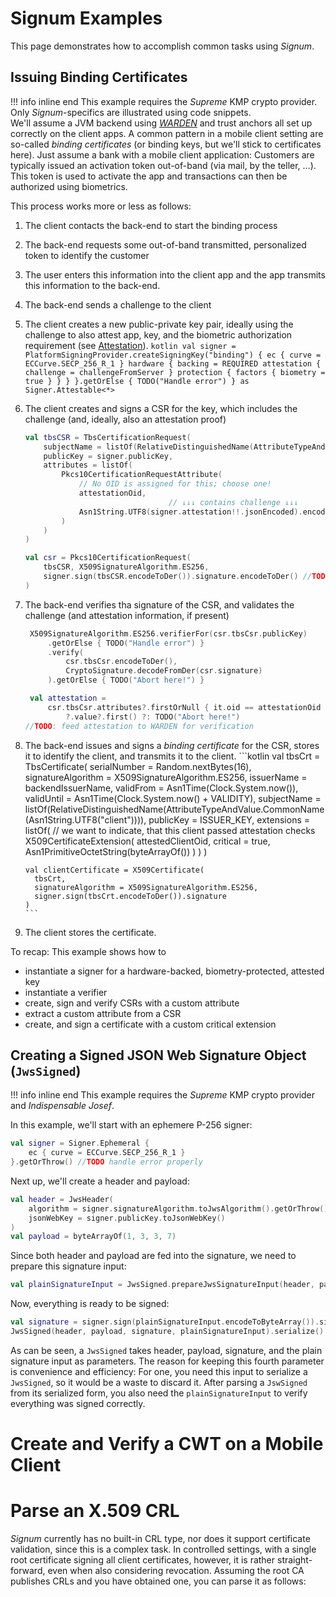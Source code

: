 # Signum Examples

This page demonstrates how to accomplish common tasks using _Signum_.

## Issuing Binding Certificates

!!! info  inline end
    This example requires the _Supreme_ KMP crypto provider. Only _Signum_-specifics are illustrated using code snippets.  
    We'll assume a JVM backend using _[WARDEN](https://github.com/a-sit-plus/warden)_ and trust anchors all set up correctly
    on the client apps.
A common pattern in a mobile client setting are so-called _binding certificates_ (or binding keys, but we'll stick to certificates here).
Just assume a bank with a mobile client application: Customers are typically issued an activation token out-of-band
(via mail, by the teller, …). This token is used to activate the app and transactions can then be authorized using biometrics.

This process works more or less as follows:

1. The client contacts the back-end to start the binding process
2. The back-end requests some out-of-band transmitted, personalized token to identify the customer
3. The user enters this information into the client app and the app transmits this information to the back-end.
4. The back-end sends a challenge to the client
5. The client creates a new public-private key pair, ideally using the challenge to also attest app, key, and the biometric authorization requirement (see [Attestation](supreme.md#attestation)).
       ```kotlin
       val signer = PlatformSigningProvider.createSigningKey("binding") {
         ec { curve = ECCurve.SECP_256_R_1 }
         hardware {
            backing = REQUIRED
            attestation { challenge = challengeFromServer }
            protection {
                factors { biometry = true }
            }
         }
       }.getOrElse { TODO("Handle error") } as Signer.Attestable<*>
       ```
6. The client creates and signs a CSR for the key, which includes the challenge (and, ideally, also an attestation proof)
      ```kotlin
      val tbsCSR = TbsCertificationRequest(
          subjectName = listOf(RelativeDistinguishedName(AttributeTypeAndValue.CommonName(Asn1String.UTF8("client")))),
          publicKey = signer.publicKey,
          attributes = listOf(
              Pkcs10CertificationRequestAttribute(
                  // No OID is assigned for this; choose one!
                  attestationOid,
                                      // ↓↓↓ contains challenge ↓↓↓
                  Asn1String.UTF8(signer.attestation!!.jsonEncoded).encodeToTlv()
              )
          )
      )

      val csr = Pkcs10CertificationRequest(
          tbsCSR, X509SignatureAlgorithm.ES256,
          signer.sign(tbsCSR.encodeToDer()).signature.encodeToDer() //TODO handle error
      )
      ```
7. The back-end verifies tha signature of the CSR, and validates the challenge (and attestation information, if present)
      ```kotlin
       X509SignatureAlgorithm.ES256.verifierFor(csr.tbsCsr.publicKey)
           .getOrElse { TODO("Handle error") }
           .verify(
               csr.tbsCsr.encodeToDer(),
               CryptoSignature.decodeFromDer(csr.signature)
           ).getOrElse { TODO("Abort here!") }

       val attestation =
           csr.tbsCsr.attributes?.firstOrNull { it.oid == attestationOid }
               ?.value?.first() ?: TODO("Abort here!")
      //TODO: feed attestation to WARDEN for verification
      ```
8. The back-end issues and signs a _binding certificate_ for the CSR, stores it to identify the client, and transmits it to the client.
       ```kotlin
       val tbsCrt = TbsCertificate(
         serialNumber = Random.nextBytes(16),
         signatureAlgorithm = X509SignatureAlgorithm.ES256,
         issuerName = backendIssuerName,
         validFrom = Asn1Time(Clock.System.now()),
         validUntil = Asn1Time(Clock.System.now() + VALIDITY),
         subjectName = listOf(RelativeDistinguishedName(AttributeTypeAndValue.CommonName(Asn1String.UTF8("client")))),
         publicKey = ISSUER_KEY,
         extensions = listOf(
             // we want to indicate, that this client passed attestation checks
             X509CertificateExtension(
             attestedClientOid,
             critical = true,
             Asn1PrimitiveOctetString(byteArrayOf())
           )
         )
       )

       val clientCertificate = X509Certificate(
         tbsCrt,
         signatureAlgorithm = X509SignatureAlgorithm.ES256,
         signer.sign(tbsCrt.encodeToDer()).signature
       )
       ```
9. The client stores the certificate.

To recap: This example shows how to
* instantiate a signer for a hardware-backed, biometry-protected, attested key
* instantiate a verifier
* create, sign and verify CSRs with a custom attribute
* extract a custom attribute from a CSR
* create, and sign a certificate with a custom critical extension

## Creating a Signed JSON Web Signature Object (`JwsSigned`)

!!! info  inline end
    This example requires the _Supreme_ KMP crypto provider and _Indispensable Josef_.

In this example, we'll start with an ephemere P-256 signer: 

```kotlin
val signer = Signer.Ephemeral {
    ec { curve = ECCurve.SECP_256_R_1 }
}.getOrThrow() //TODO handle error properly
```

Next up, we'll create a header and payload:

```kotlin
val header = JwsHeader(
    algorithm = signer.signatureAlgorithm.toJwsAlgorithm().getOrThrow(),
    jsonWebKey = signer.publicKey.toJsonWebKey()
)
val payload = byteArrayOf(1, 3, 3, 7)
```

Since both header and payload are fed into the signature, we need to prepare this signature input:

```kotlin
val plainSignatureInput = JwsSigned.prepareJwsSignatureInput(header, payload)
```

Now, everything is ready to be signed:

```kotlin
val signature = signer.sign(plainSignatureInput.encodeToByteArray()).signature //TODO: handle error
JwsSigned(header, payload, signature, plainSignatureInput).serialize() // this we can verify on jwt.io 
```

As can be seen, a `JwsSigned` takes header, payload, signature, and the plain signature input as parameters.
The reason for keeping this fourth parameter is convenience and efficiency: For one, you need this input to serialize a
`JwsSigned`, so it would be a waste to discard it. After parsing a `JswSigned` from its serialized form, you also need the 
`plainSignatureInput` to verify everything was signed correctly.


# Create and Verify a CWT on a Mobile Client

# Parse an X.509 CRL
_Signum_ currently has no built-in CRL type, nor does it support certificate validation, since this is a complex task.
In controlled settings, with a single root certificate signing all client certificates, however,
it is rather straight-forward, even when also considering revocation.
Assuming the root CA publishes CRLs and you have obtained one, you can parse it as follows: